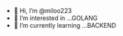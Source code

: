 - 👋 Hi, I’m @miloo223
- 👀 I’m interested in ...GOLANG
- 🌱 I’m currently learning ...BACKEND

<!---
miloo223/miloo223 is a ✨ special ✨ repository because its `README.md` (this file) appears on your GitHub profile.
You can click the Preview link to take a look at your changes.
--->

